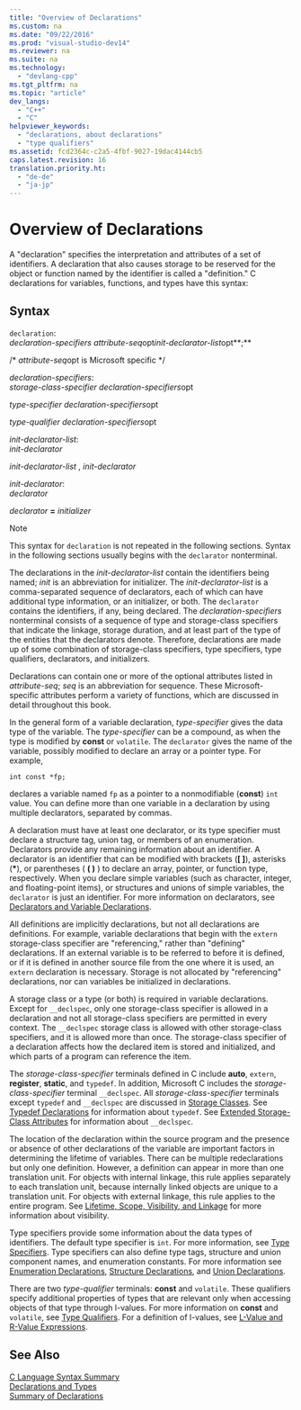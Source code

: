 ```yaml
---
title: "Overview of Declarations"
ms.custom: na
ms.date: "09/22/2016"
ms.prod: "visual-studio-dev14"
ms.reviewer: na
ms.suite: na
ms.technology: 
  - "devlang-cpp"
ms.tgt_pltfrm: na
ms.topic: "article"
dev_langs: 
  - "C++"
  - "C"
helpviewer_keywords: 
  - "declarations, about declarations"
  - "type qualifiers"
ms.assetid: fcd2364c-c2a5-4fbf-9027-19dac4144cb5
caps.latest.revision: 16
translation.priority.ht: 
  - "de-de"
  - "ja-jp"
---
```

# Overview of Declarations
A "declaration" specifies the interpretation and attributes of a set of identifiers. A declaration that also causes storage to be reserved for the object or function named by the identifier is called a "definition." C declarations for variables, functions, and types have this syntax:  
  
## Syntax  
 `declaration`:  
 *declaration-specifiers* *attribute-seq*opt*init-declarator-list*opt**;**  
  
 /\* *attribute-seq*opt is Microsoft specific */  
  
 *declaration-specifiers*:  
 *storage-class-specifier declaration-specifiers*opt  
  
 *type-specifier declaration-specifiers*opt  
  
 *type-qualifier declaration-specifiers*opt  
  
 *init-declarator-list*:  
 *init-declarator*  
  
 *init-declarator-list* , *init-declarator*  
  
 *init-declarator*:  
 *declarator*  
  
 *declarator*  **=**  *initializer*  
  
> [!NOTE]
>  This syntax for `declaration` is not repeated in the following sections. Syntax in the following sections usually begins with the `declarator` nonterminal.  
  
 The declarations in the *init-declarator-list* contain the identifiers being named; *init* is an abbreviation for initializer. The *init-declarator-list* is a comma-separated sequence of declarators, each of which can have additional type information, or an initializer, or both. The `declarator` contains the identifiers, if any, being declared. The *declaration-specifiers* nonterminal consists of a sequence of type and storage-class specifiers that indicate the linkage, storage duration, and at least part of the type of the entities that the declarators denote. Therefore, declarations are made up of some combination of storage-class specifiers, type specifiers, type qualifiers, declarators, and initializers.  
  
 Declarations can contain one or more of the optional attributes listed in *attribute-seq*; *seq* is an abbreviation for sequence. These Microsoft-specific attributes perform a variety of functions, which are discussed in detail throughout this book.  
  
 In the general form of a variable declaration, *type-specifier* gives the data type of the variable. The *type-specifier* can be a compound, as when the type is modified by **const** or `volatile`. The `declarator` gives the name of the variable, possibly modified to declare an array or a pointer type. For example,  
  
```  
int const *fp;  
```  
  
 declares a variable named `fp` as a pointer to a nonmodifiable (**const**) `int` value. You can define more than one variable in a declaration by using multiple declarators, separated by commas.  
  
 A declaration must have at least one declarator, or its type specifier must declare a structure tag, union tag, or members of an enumeration. Declarators provide any remaining information about an identifier. A declarator is an identifier that can be modified with brackets (**[ ]**), asterisks (**\***), or parentheses ( **( )** ) to declare an array, pointer, or function type, respectively. When you declare simple variables (such as character, integer, and floating-point items), or structures and unions of simple variables, the `declarator` is just an identifier. For more information on declarators, see [Declarators and Variable Declarations](../VS_csharp/declarators-and-variable-declarations.md).  
  
 All definitions are implicitly declarations, but not all declarations are definitions. For example, variable declarations that begin with the `extern` storage-class specifier are "referencing," rather than "defining" declarations. If an external variable is to be referred to before it is defined, or if it is defined in another source file from the one where it is used, an `extern` declaration is necessary. Storage is not allocated by "referencing" declarations, nor can variables be initialized in declarations.  
  
 A storage class or a type (or both) is required in variable declarations. Except for `__declspec`, only one storage-class specifier is allowed in a declaration and not all storage-class specifiers are permitted in every context. The `__declspec` storage class is allowed with other storage-class specifiers, and it is allowed more than once. The storage-class specifier of a declaration affects how the declared item is stored and initialized, and which parts of a program can reference the item.  
  
 The *storage-class-specifier* terminals defined in C include **auto**, `extern`, **register**, **static**, and `typedef`. In addition, Microsoft C includes the *storage-class-specifier* terminal `__declspec`. All *storage-class-specifier* terminals except `typedef` and `__declspec` are discussed in [Storage Classes](../VS_csharp/c-storage-classes.md). See [Typedef Declarations](../VS_csharp/typedef-declarations.md) for information about `typedef`. See [Extended Storage-Class Attributes](../VS_csharp/c-extended-storage-class-attributes.md) for information about `__declspec`.  
  
 The location of the declaration within the source program and the presence or absence of other declarations of the variable are important factors in determining the lifetime of variables. There can be multiple redeclarations but only one definition. However, a definition can appear in more than one translation unit. For objects with internal linkage, this rule applies separately to each translation unit, because internally linked objects are unique to a translation unit. For objects with external linkage, this rule applies to the entire program. See [Lifetime, Scope, Visibility, and Linkage](../VS_csharp/lifetime--scope--visibility--and-linkage.md) for more information about visibility.  
  
 Type specifiers provide some information about the data types of identifiers. The default type specifier is `int`. For more information, see [Type Specifiers](../VS_csharp/c-type-specifiers.md). Type specifiers can also define type tags, structure and union component names, and enumeration constants. For more information see [Enumeration Declarations](../VS_csharp/c-enumeration-declarations.md), [Structure Declarations](../VS_csharp/structure-declarations.md), and [Union Declarations](../VS_csharp/union-declarations.md).  
  
 There are two *type-qualifier* terminals: **const** and `volatile`. These qualifiers specify additional properties of types that are relevant only when accessing objects of that type through l-values. For more information on **const** and `volatile`, see [Type Qualifiers](../VS_csharp/type-qualifiers.md). For a definition of l-values, see [L-Value and R-Value Expressions](../VS_csharp/l-value-and-r-value-expressions.md).  
  
## See Also  
 [C Language Syntax Summary](../VS_csharp/c-language-syntax-summary.md)   
 [Declarations and Types](../VS_csharp/declarations-and-types.md)   
 [Summary of Declarations](../VS_csharp/summary-of-declarations.md)